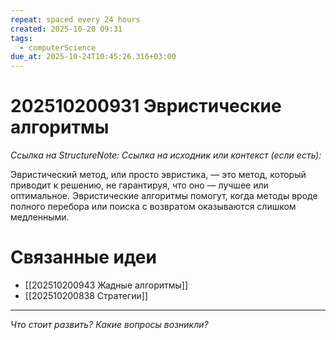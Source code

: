 ```yaml
---
repeat: spaced every 24 hours
created: 2025-10-20 09:31
tags:
  - computerScience
due_at: 2025-10-24T10:45:26.316+03:00
---
```

# 202510200931 Эвристические алгоритмы

*Ссылка на StructureNote:*
*Ссылка на исходник или контекст (если есть):*

Эвристический метод, или просто эвристика, — это метод, который приводит к решению, не гарантируя, что оно — лучшее или оптимальное. Эвристические алгоритмы помогут, когда методы вроде полного перебора или поиска с возвратом оказываются слишком медленными.

# Связанные идеи

- [[202510200943 Жадные алгоритмы]]
- [[202510200838 Стратегии]]

---

*Что стоит развить? Какие вопросы возникли?*
